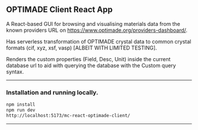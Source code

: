 ## OPTIMADE Client React App

A React-based GUI for browsing and visualising materials data from the known providers URL on https://www.optimade.org/providers-dashboard/.

Has serverless transformation of OPTIMADE crystal data to common crystal formats (cif, xyz, xsf, vasp) [ALBEIT WITH LIMITED TESTING].

Renders the custom properties (Field, Desc, Unit) inside the current database url to aid with querying the database with the Custom query syntax.

---

### Installation and running locally.

```sh
npm install
npm run dev
http://localhost:5173/mc-react-optimade-client/
```

---
